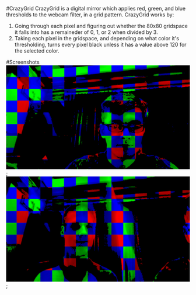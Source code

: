 #CrazyGrid
CrazyGrid is a digital mirror which applies red, green, and blue thresholds to the webcam filter, in a grid pattern. CrazyGrid works by:
1. Going through each pixel and figuring out whether the 80x80 gridspace it falls into has a remaineder of 0, 1, or 2 when divided by 3.
1. Taking each pixel in the gridspace, and depending on what color it's thresholding, turns every pixel black unless it has a value above 120 for the selected color.

#Screenshots
![Screenshot1](crazygrid1.PNG);
![Screenshot2](crazygrid2.PNG);
